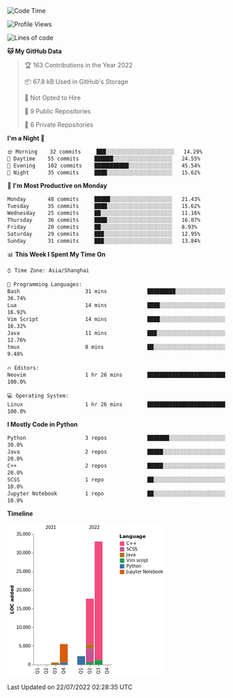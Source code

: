 <!--START_SECTION:waka-->
![Code Time](http://img.shields.io/badge/Code%20Time-0%20secs-blue)

![Profile Views](http://img.shields.io/badge/Profile%20Views-0-blue)

![Lines of code](https://img.shields.io/badge/From%20Hello%20World%20I%27ve%20Written-59%20Thousand%20lines%20of%20code-blue)

**🐱 My GitHub Data** 

> 🏆 163 Contributions in the Year 2022
 > 
> 📦 67.8 kB Used in GitHub's Storage 
 > 
> 🚫 Not Opted to Hire
 > 
> 📜 9 Public Repositories 
 > 
> 🔑 6 Private Repositories  
 > 
**I'm a Night 🦉** 

```text
🌞 Morning    32 commits     ███░░░░░░░░░░░░░░░░░░░░░░   14.29% 
🌆 Daytime    55 commits     ██████░░░░░░░░░░░░░░░░░░░   24.55% 
🌃 Evening    102 commits    ███████████░░░░░░░░░░░░░░   45.54% 
🌙 Night      35 commits     ████░░░░░░░░░░░░░░░░░░░░░   15.62%

```
📅 **I'm Most Productive on Monday** 

```text
Monday       48 commits     █████░░░░░░░░░░░░░░░░░░░░   21.43% 
Tuesday      35 commits     ████░░░░░░░░░░░░░░░░░░░░░   15.62% 
Wednesday    25 commits     ██░░░░░░░░░░░░░░░░░░░░░░░   11.16% 
Thursday     36 commits     ████░░░░░░░░░░░░░░░░░░░░░   16.07% 
Friday       20 commits     ██░░░░░░░░░░░░░░░░░░░░░░░   8.93% 
Saturday     29 commits     ███░░░░░░░░░░░░░░░░░░░░░░   12.95% 
Sunday       31 commits     ███░░░░░░░░░░░░░░░░░░░░░░   13.84%

```


📊 **This Week I Spent My Time On** 

```text
⌚︎ Time Zone: Asia/Shanghai

💬 Programming Languages: 
Bash                     31 mins             █████████░░░░░░░░░░░░░░░░   36.74% 
Lua                      14 mins             ████░░░░░░░░░░░░░░░░░░░░░   16.92% 
Vim Script               14 mins             ████░░░░░░░░░░░░░░░░░░░░░   16.32% 
Java                     11 mins             ███░░░░░░░░░░░░░░░░░░░░░░   12.76% 
tmux                     8 mins              ██░░░░░░░░░░░░░░░░░░░░░░░   9.48%

🔥 Editors: 
Neovim                   1 hr 26 mins        █████████████████████████   100.0%

💻 Operating System: 
Linux                    1 hr 26 mins        █████████████████████████   100.0%

```

**I Mostly Code in Python** 

```text
Python                   3 repos             ███████░░░░░░░░░░░░░░░░░░   30.0% 
Java                     2 repos             █████░░░░░░░░░░░░░░░░░░░░   20.0% 
C++                      2 repos             █████░░░░░░░░░░░░░░░░░░░░   20.0% 
SCSS                     1 repo              ██░░░░░░░░░░░░░░░░░░░░░░░   10.0% 
Jupyter Notebook         1 repo              ██░░░░░░░░░░░░░░░░░░░░░░░   10.0%

```


**Timeline**

![Chart not found](https://raw.githubusercontent.com/kopp4/kopp4/main/charts/bar_graph.png) 


 Last Updated on 22/07/2022 02:28:35 UTC
<!--END_SECTION:waka-->
